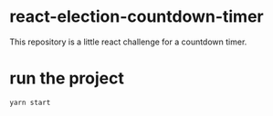 # react-election-countdown-timer
This repository is a little react challenge for a countdown timer.

# run the project
```bash
yarn start
```